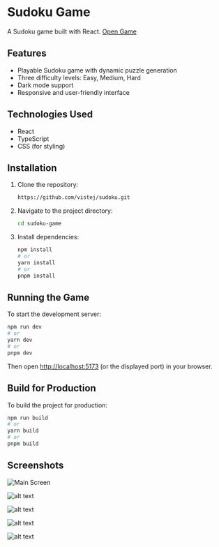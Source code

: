 # Sudoku Game

A Sudoku game built with React. [Open Game](https://vistej.github.io/sudoku/)


## Features

- Playable Sudoku game with dynamic puzzle generation
- Three difficulty levels: Easy, Medium, Hard
- Dark mode support
- Responsive and user-friendly interface

## Technologies Used

- React
- TypeScript
- CSS (for styling)

## Installation

1. Clone the repository:
   ```sh
   https://github.com/vistej/sudoku.git
   ```
2. Navigate to the project directory:
   ```sh
   cd sudoku-game
   ```
3. Install dependencies:
   ```sh
   npm install
   # or
   yarn install
   # or
   pnpm install
   ```

## Running the Game

To start the development server:
```sh
npm run dev
# or
yarn dev
# or
pnpm dev
```
Then open [http://localhost:5173](http://localhost:5173) (or the displayed port) in your browser.

## Build for Production

To build the project for production:
```sh
npm run build
# or
yarn build
# or
pnpm build
```
## Screenshots

![Main Screen](image.png)

![alt text](image-1.png)

![alt text](image-2.png)

![alt text](image-3.png)

![alt text](image-4.png)